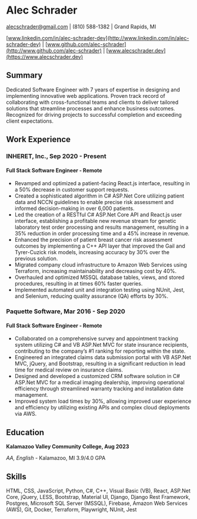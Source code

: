 # Alec Schrader

[alecschrader@gmail.com](mailto:alecschrader@gmail.com) | (810) 588-1382 | Grand Rapids, MI 

[www.linkedin.com/in/alec-schrader-dev](http://www.linkedin.com/in/alec-schrader-dev) |  [www.github.com/alec-schrader](http://www.github.com/alec-schrader) | [www.alecschrader.dev](https://www.alecschrader.dev) 

## Summary
Dedicated Software Engineer with 7 years of expertise in designing and implementing innovative web applications. Proven track record of collaborating with cross-functional teams and clients to deliver tailored solutions that streamline processes and enhance business outcomes. Recognized for driving projects to successful completion and exceeding client expectations.

## Work Experience
### INHERET, Inc., Sep 2020 - Present
#### Full Stack Software Engineer - Remote
- Revamped and optimized a patient-facing React.js interface, resulting in a 50% decrease in customer support requests.
- Created a sophisticated algorithm in C# ASP.Net Core utilizing patient data and NCCN guidelines to enable precise risk assessment and informed decision-making in over 6,000 patients.
- Led the creation of a RESTful C# ASP.Net Core API and React.js user interface, establishing a profitable new revenue stream for genetic laboratory test order processing and results management, resulting in a 35% reduction in order processing time and a 45% increase in revenue.
- Enhanced the precision of patient breast cancer risk assessment outcomes by implementing a C++ API layer that improved the Gail and Tyrer-Cuzick risk models, increasing accuracy by 30% over the previous solution.
- Migrated company cloud infrastructure to Amazon Web Services using Terraform, increasing maintainability and decreasing cost by 40%.
- Overhauled and optimized MSSQL database tables, views, and stored procedures, resulting in at times 60% faster queries.
- Implemented automated unit and integration testing using NUnit, Jest, and Selenium, reducing quality assurance (QA) efforts by 30%.

### Paquette Software, Mar 2016 - Sep 2020
#### Full Stack Software Engineer - Remote
- Collaborated on a comprehensive survey and appointment tracking system utilizing C# and VB ASP.Net MVC for state insurance recipients, contributing to the company’s #1 ranking for reporting within the state.
- Engineered an integrated claims data submission portal with VB ASP.Net MVC, jQuery, and Bootstrap, resulting in a significant reduction in lead time for medical review on insurance claims.
- Designed and developed a customized CRM software solution in C# ASP.Net MVC for a medical imaging dealership, improving operational efficiency through streamlined warranty tracking and installation date management.
- Improved system load times by 30%, allowing improved user experience and efficiency by utilizing existing APIs and complex cloud deployments via AWS.

## Education
**Kalamazoo Valley Community College, Aug 2023**

_AA, English_ - Kalamazoo, MI
3.9/4.0 GPA

## Skills
HTML, CSS, JavaScript, Python, C#, C++, Visual Basic (VB), React, ASP.Net Core, jQuery, LESS, Bootstrap, Material UI, Django, Django Rest Framework, Postgres, Microsoft SQL Server (MSSQL), Firebase, Amazon Web Services (AWS), Git, Docker, Terraform, Playwright, NUnit, Jest
